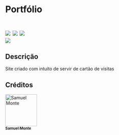 <h1> Portfólio <h1>

<div style="display: inline_block">

<img src="https://img.shields.io/badge/html5-%23E34F26.svg?style=for-the-badge&logo=html5&logoColor=white" />
<img src="https://img.shields.io/badge/css3-%231572B6.svg?style=for-the-badge&logo=css3&logoColor=white" />
<img src="https://img.shields.io/badge/javascript-%23323330.svg?style=for-the-badge&logo=javascript&logoColor=%23F7DF1E" />
  
</div>


<img src="https://cdn.discordapp.com/attachments/857986664139063306/1093285534614429747/preview.png" /> 
  
  
 <h2>Descrição</h2>
  
  Site criado com intuito de servir de cartão de visitas
  
  <h2> Créditos </h2>

  <a href="https://github.com/SamuelGMonte">
        <img src="https://cdn.discordapp.com/attachments/857986664139063306/1093286537959051294/eu.jpg" width="100px;" alt="Samuel Monte"/><br>
        <sub>
          <b>Samuel Monte</b>
        </sub>
